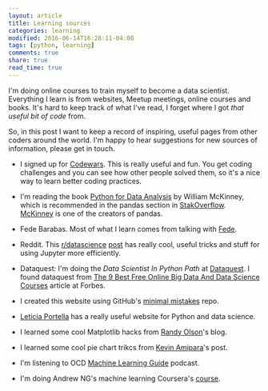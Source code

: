 ```yaml
---
layout: article
title: Learning sources
categories: learning
modified: 2016-06-14T16:28:11-04:00
tags: [python, learning]
comments: true
share: true
read_time: true
---
```



I'm doing online courses to train myself to become a data scientist. Everything I learn is from websites, Meetup meetings, online courses and books. It's hard to keep track of what I've read, I forget where I got *that useful bit of code* from.

So, in this post I want to keep a record of inspiring, useful pages from other coders around the world. I'm happy to hear suggestions for new sources of information, please get in touch.

- I signed up for [Codewars](https://www.codewars.com/). This is really useful and fun. You get coding challenges and you can see how other people solved them, so it's a nice way to learn better coding practices.

- I'm reading the book [Python for Data Analysis](http://shop.oreilly.com/product/0636920023784.do) by William McKinney, which is recommended in the pandas section in [StakOverflow](https://stackoverflow.com/tags/pandas/info). [McKinney](https://twitter.com/wesmckinn) is one of the creators of pandas.


- Fede Barabas. Most of what I learn comes from talking with [Fede](https://fedebarabas.github.io/).

- Reddit. This [r/datascience](https://www.reddit.com/r/datascience/) [post](https://www.reddit.com/r/datascience/comments/7a6ilh/whats_your_best_jupyter_notebook_tips_and_tricks/) has really cool, useful tricks and stuff for using Jupyter more efficiently.

- Dataquest: I'm doing the *Data Scientist In Python Path* at [Dataquest](https://www.dataquest.io/dashboard). I found dataquest from [The 9 Best Free Online Big Data And Data Science Courses](https://www.forbes.com/sites/bernardmarr/2017/06/06/the-9-best-free-online-big-data-and-data-science-courses/#63c6c8ab43cd) article at Forbes.

- I created this website using GitHub's [minimal mistakes](https://github.com/mmistakes/minimal-mistakes) repo.

- [Leticia Portella](http://leportella.com/) has a really useful website for Python and data science.

- I learned some cool Matplotlib hacks from [Randy Olson](http://www.randalolson.com/2014/06/28/how-to-make-beautiful-data-visualizations-in-python-with-matplotlib/)'s blog.

- I learned some cool pie chart trikcs from [Kevin Amipara](https://medium.com/@kvnamipara/a-better-visualisation-of-pie-charts-by-matplotlib-935b7667d77f)'s post.

- I'm listening to OCD [Machine Learning Guide](http://ocdevel.com/mlg) podcast.

- I'm doing Andrew NG's machine learning Coursera's [course](https://www.coursera.org/learn/machine-learning).
